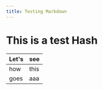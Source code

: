 ```yaml
---
title: Testing Markdown
---
```


# This is a test Hash

|Let's | see|
|------|----|
|how   | this|
|goes  | aaa |

